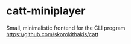 # catt-miniplayer
Small, minimalistic frontend for the CLI program https://github.com/skorokithakis/catt
